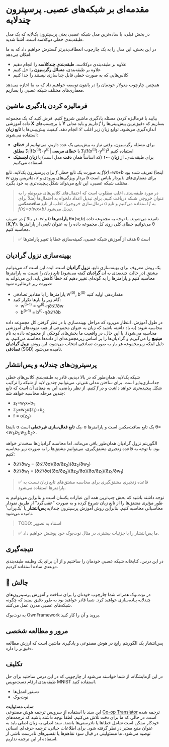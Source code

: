 <!--
CO_OP_TRANSLATOR_METADATA:
{
  "original_hash": "df98b2c59f87d8543135301e87969f70",
  "translation_date": "2025-05-20T02:12:22+00:00",
  "source_file": "15-rag-and-vector-databases/data/own_framework.md",
  "language_code": "fa"
}
-->
# مقدمه‌ای بر شبکه‌های عصبی. پرسپترون چندلایه

در بخش قبلی، با ساده‌ترین مدل شبکه عصبی یعنی پرسپترون یک‌لایه که یک مدل طبقه‌بندی خطی دوکلاسه است، آشنا شدید.

در این بخش، این مدل را به یک چارچوب انعطاف‌پذیرتر گسترش خواهیم داد که به ما امکان می‌دهد:

* علاوه بر طبقه‌بندی دوکلاسه، **طبقه‌بندی چندکلاسه** را انجام دهیم
* علاوه بر طبقه‌بندی، **مسائل رگرسیون** را حل کنیم
* کلاس‌هایی که به صورت خطی قابل جداسازی نیستند را جدا کنیم

همچنین چارچوب مدولار خودمان را در پایتون توسعه خواهیم داد که به ما اجازه می‌دهد معماری‌های مختلف شبکه عصبی را بسازیم.

## فرمالیزه کردن یادگیری ماشین

بیایید با فرمالیزه کردن مسئله یادگیری ماشین شروع کنیم. فرض کنید که یک مجموعه داده آموزشی **X** با برچسب‌های **Y** داریم و باید مدلی *f* بسازیم که دقیق‌ترین پیش‌بینی‌ها را انجام دهد. کیفیت پیش‌بینی‌ها با **تابع زیان** ℒ اندازه‌گیری می‌شود. توابع زیان زیر اغلب استفاده می‌شوند:

* برای مسئله رگرسیون، وقتی نیاز به پیش‌بینی یک عدد داریم، می‌توانیم از **خطای مطلق** ∑<sub>i</sub>|f(x<sup>(i)</sup>)-y<sup>(i)</sup>| یا **خطای مربعی** ∑<sub>i</sub>(f(x<sup>(i)</sup>)-y<sup>(i)</sup>)<sup>2</sup> استفاده کنیم
* برای طبقه‌بندی، از **زیان ۰-۱** (که اساساً همان **دقت** مدل است) یا **زیان لجستیک** استفاده می‌کنیم.

برای پرسپترون یک‌لایه، تابع *f* به صورت یک تابع خطی *f(x)=wx+b* تعریف شده بود (اینجا *w* ماتریس وزن، *x* بردار ویژگی‌های ورودی و *b* بردار بایاس است). برای معماری‌های مختلف شبکه عصبی، این تابع می‌تواند شکل پیچیده‌تری به خود بگیرد.

> در مورد طبقه‌بندی، اغلب مطلوب است که احتمال‌های کلاس‌های مربوطه را به عنوان خروجی شبکه دریافت کنیم. برای تبدیل اعداد دلخواه به احتمال‌ها (مثلاً برای نرمال‌سازی خروجی)، اغلب از تابع **سافت‌مکس** σ استفاده می‌کنیم و تابع *f* به *f(x)=σ(wx+b)* تبدیل می‌شود.

در تعریف *f* در بالا، *w* و *b* **پارامترها** θ=⟨*w,b*⟩ نامیده می‌شوند. با توجه به مجموعه داده ⟨**X**,**Y**⟩، می‌توانیم خطای کلی روی کل مجموعه داده را به عنوان تابعی از پارامترها θ محاسبه کنیم.

> ✅ **هدف از آموزش شبکه عصبی، کمینه‌سازی خطا با تغییر پارامترها θ است**

## بهینه‌سازی نزول گرادیان

یک روش معروف برای بهینه‌سازی تابع، **نزول گرادیان** است. ایده این است که می‌توانیم مشتق (در حالت چندبعدی به آن **گرادیان** گفته می‌شود) تابع زیان را نسبت به پارامترها محاسبه کنیم و پارامترها را به گونه‌ای تغییر دهیم که خطا کاهش یابد. این می‌تواند به صورت زیر فرمالیزه شود:

* پارامترها را با مقادیر تصادفی w<sup>(0)</sup>, b<sup>(0)</sup> مقداردهی اولیه کنید
* گام زیر را بارها تکرار کنید:
    - w<sup>(i+1)</sup> = w<sup>(i)</sup>-η∂ℒ/∂w
    - b<sup>(i+1)</sup> = b<sup>(i)</sup>-η∂ℒ/∂b

در طول آموزش، انتظار می‌رود که مراحل بهینه‌سازی با در نظر گرفتن کل مجموعه داده محاسبه شوند (به یاد داشته باشید که زیان به عنوان مجموعی از همه نمونه‌های آموزشی محاسبه می‌شود). با این حال، در واقعیت ما بخش‌های کوچکی از مجموعه داده به نام **مینیبچ** را می‌گیریم و گرادیان‌ها را بر اساس زیرمجموعه‌ای از داده‌ها محاسبه می‌کنیم. به دلیل اینکه زیرمجموعه هر بار به صورت تصادفی انتخاب می‌شود، این روش **نزول گرادیان تصادفی** (SGD) نامیده می‌شود.

## پرسپترون‌های چندلایه و پس‌انتشار

شبکه یک‌لایه، همان‌طور که در بالا دیدیم، قادر به طبقه‌بندی کلاس‌های خطی جداسازی‌پذیر است. برای ساختن مدلی غنی‌تر، می‌توانیم چندین لایه از شبکه را ترکیب کنیم. از نظر ریاضی، این به معنای آن است که تابع *f* شکل پیچیده‌تری خواهد داشت و در چندین مرحله محاسبه خواهد شد:
* z<sub>1</sub>=w<sub>1</sub>x+b<sub>1</sub>
* z<sub>2</sub>=w<sub>2</sub>α(z<sub>1</sub>)+b<sub>2</sub>
* f = σ(z<sub>2</sub>)

اینجا، α یک **تابع فعال‌سازی غیرخطی** است، σ یک تابع سافت‌مکس است و پارامترها θ=<*w<sub>1</sub>,b<sub>1</sub>,w<sub>2</sub>,b<sub>2</sub>*>.

الگوریتم نزول گرادیان همان‌طور باقی می‌ماند، اما محاسبه گرادیان‌ها سخت‌تر خواهد بود. با توجه به قاعده زنجیری مشتق‌گیری، می‌توانیم مشتق‌ها را به صورت زیر محاسبه کنیم:

* ∂ℒ/∂w<sub>2</sub> = (∂ℒ/∂σ)(∂σ/∂z<sub>2</sub>)(∂z<sub>2</sub>/∂w<sub>2</sub>)
* ∂ℒ/∂w<sub>1</sub> = (∂ℒ/∂σ)(∂σ/∂z<sub>2</sub>)(∂z<sub>2</sub>/∂α)(∂α/∂z<sub>1</sub>)(∂z<sub>1</sub>/∂w<sub>1</sub>)

> ✅ قاعده زنجیری مشتق‌گیری برای محاسبه مشتق‌های تابع زیان نسبت به پارامترها استفاده می‌شود.

توجه داشته باشید که بخش چپ‌ترین همه این عبارات یکسان است و بنابراین می‌توانیم به طور مؤثری مشتق‌ها را از تابع زیان شروع کرده و به صورت "عقب‌گرد" از طریق نمودار محاسباتی محاسبه کنیم. بنابراین روش آموزش پرسپترون چندلایه **پس‌انتشار** یا 'بک‌پراپ' نامیده می‌شود.

> TODO: استناد به تصویر

> ✅ ما پس‌انتشار را با جزئیات بیشتری در مثال نوت‌بوک خود پوشش خواهیم داد.

## نتیجه‌گیری

در این درس، کتابخانه شبکه عصبی خودمان را ساختیم و از آن برای یک وظیفه طبقه‌بندی دوبعدی ساده استفاده کردیم.

## 🚀 چالش

در نوت‌بوک همراه، شما چارچوب خودتان را برای ساخت و آموزش پرسپترون‌های چندلایه پیاده‌سازی خواهید کرد. شما قادر خواهید بود به طور دقیق ببینید که چگونه شبکه‌های عصبی مدرن عمل می‌کنند.

به نوت‌بوک OwnFramework بروید و آن را کار کنید.

## مرور و مطالعه شخصی

پس‌انتشار یک الگوریتم رایج در هوش مصنوعی و یادگیری ماشین است که ارزش مطالعه دقیق‌تر را دارد.

## تکلیف

در این آزمایشگاه، از شما خواسته می‌شود از چارچوبی که در این درس ساختید برای حل طبقه‌بندی ارقام دست‌نویس MNIST استفاده کنید.

* دستورالعمل‌ها
* نوت‌بوک

**سلب مسئولیت**:  
این سند با استفاده از سرویس ترجمه هوش مصنوعی [Co-op Translator](https://github.com/Azure/co-op-translator) ترجمه شده است. در حالی که ما برای دقت تلاش می‌کنیم، لطفاً توجه داشته باشید که ترجمه‌های خودکار ممکن است شامل خطاها یا نادرستی‌ها باشند. سند اصلی به زبان اصلی باید به عنوان منبع معتبر در نظر گرفته شود. برای اطلاعات حیاتی، ترجمه حرفه‌ای انسانی توصیه می‌شود. ما مسئولیتی در قبال سوء تفاهم‌ها یا تفسیرهای نادرست ناشی از استفاده از این ترجمه نداریم.